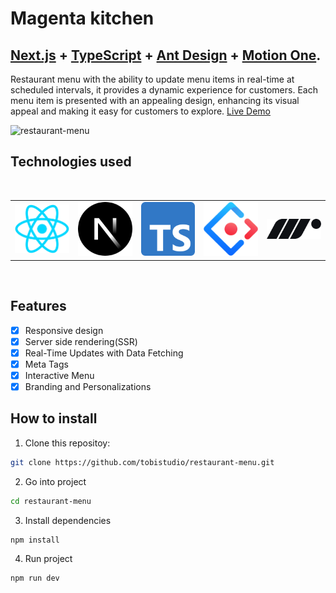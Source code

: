 # Magenta kitchen

## <a href="https://nextjs.org/" target="_blank">Next.js</a> + <a href="https://www.typescriptlang.org/" target="_blank">TypeScript</a> + <a href="https://ant.design/" target="_blank">Ant Design</a> + <a href="https://motion.dev/" target="_blank">Motion One</a>.

Restaurant menu with the ability to update menu items in real-time at scheduled intervals, it provides a dynamic experience for customers. Each menu item is presented with an appealing design, enhancing its visual appeal and making it easy for customers to explore. <a href="https://magentakitchen.vercel.app" target="_blank">Live Demo</a>

![restaurant-menu](https://github.com/tobistudio/restaurant-menu/assets/61714687/369b8904-b0d8-4756-a79f-c9cd7089cce8)


## Technologies used

<br/>

<table align="center">
  </tr>
    <td>
        <img alt="React" src="./public/react-logo.png" width="100">
    </td>
    <td>
        <img alt="Next" src="./public/nextjs-logo.svg" width="100">
    </td>
    <td>
        <img alt="Typescript" src="./public/typescript-logo.svg" width="100">
    </td>
     <td>
        <img alt="Antd" src="./public/antd-logo.svg" width="100">
    </td>
     <td>
        <img alt="MotionOne" src="./public/motionone-logo.svg" width="100">
    </td>
  </tr>
</table>

<br/>

## Features

- [x] Responsive design
- [x] Server side rendering(SSR)
- [x] Real-Time Updates with Data Fetching
- [x] Meta Tags
- [x] Interactive Menu
- [x] Branding and Personalizations

## How to install

1. Clone this repositoy:

```bash
git clone https://github.com/tobistudio/restaurant-menu.git
```

2. Go into project

```bash
cd restaurant-menu
```

3. Install dependencies

```bash
npm install
```

4. Run project

```bash
npm run dev
```
